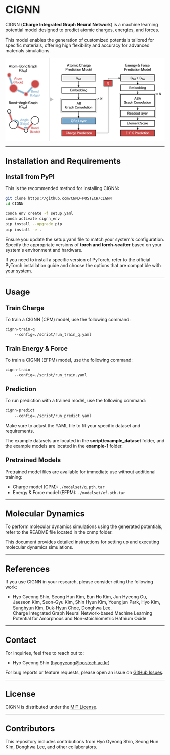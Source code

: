 # <span style="font-size:larger;">CIGNN</span>

CIGNN (**Charge Integrated Graph Neural Network**) is a machine learning potential model designed to predict atomic charges, energies, and forces. 

This model enables the generation of customized potentials tailored for specific materials, offering high flexibility and accuracy for advanced materials simulations.

![CNMD Banner Image](https://github.com/CNMD-POSTECH/CIGNN/blob/main/.github/CNMD.png?raw=true)

---

## <span style="font-size:larger;">Installation and Requirements</span>

### <span style="font-size:larger;">Install from PyPI</span>

This is the recommended method for installing CIGNN:

```bash
git clone https://github.com/CNMD-POSTECH/CIGNN
cd CIGNN
```

```bash
conda env create -f setup.yaml
conda activate cignn_env
pip install --upgrade pip
pip install -e .
```

Ensure you update the setup.yaml file to match your system's configuration. Specify the appropriate versions of **torch and torch-scatter** based on your system's environment and hardware. 

If you need to install a specific version of PyTorch, refer to the official PyTorch installation guide and choose the options that are compatible with your system.

---

## <span style="font-size:larger;">Usage</span>

### <span style="font-size:larger;">Train Charge</span>

To train a CIGNN (CPM) model, use the following command:

```bash
cignn-train-q
    --config=./script/run_train_q.yaml
```

### <span style="font-size:larger;">Train Energy & Force</span>

To train a CIGNN (EFPM) model, use the following command:

```bash
cignn-train
    --config=./script/run_train.yaml
```

### <span style="font-size:larger;">Prediction</span>

To run prediction with a trained model, use the following command:

```bash
cignn-predict
    --config=./script/run_predict.yaml
```

Make sure to adjust the YAML file to fit your specific dataset and requirements.

The example datasets are located in the **script/example_dataset** folder, and the example models are located in the **example-1** folder.

### <span style="font-size:larger;">Pretrained Models</span>

Pretrained model files are available for immediate use without additional training:

- Charge model (CPM): `./modelset/q.pth.tar`
- Energy & Force model (EFPM): `./modelset/ef.pth.tar`

---

## <span style="font-size:larger;">Molecular Dynamics</span>

To perform molecular dynamics simulations using the generated potentials, refer to the README file located in the cnmp folder. 

This document provides detailed instructions for setting up and executing molecular dynamics simulations.

---

## <span style="font-size:larger;">References</span>

If you use CIGNN in your research, please consider citing the following work:


- Hyo Gyeong Shin, Seong Hun Kim, Eun Ho Kim, Jun Hyeong Gu, Jaeseon Kim, Seon-Gyu Kim, Shin Hyun Kim, Youngjun Park, Hyo Kim, Sunghyun Kim, Duk-Hyun Choe, Donghwa Lee.  
  Charge Integrated Graph Neural Network-based Machine Learning Potential for Amorphous and Non-stoichiometric Hafnium Oxide

---

## <span style="font-size:larger;">Contact</span>

For inquiries, feel free to reach out to:
- Hyo Gyeong Shin ([hyogyeong@postech.ac.kr](mailto:hyogyeong@postech.ac.kr))

For bug reports or feature requests, please open an issue on [GitHub Issues](https://github.com/CNMD-POSTECH/CIGNN/issues).

---

## <span style="font-size:larger;">License</span>

CIGNN is distributed under the [MIT License](MIT.md).

---

## <span style="font-size:larger;">Contributors</span>

This repository includes contributions from Hyo Gyeong Shin, Seong Hun Kim, Donghwa Lee, and other collaborators.
